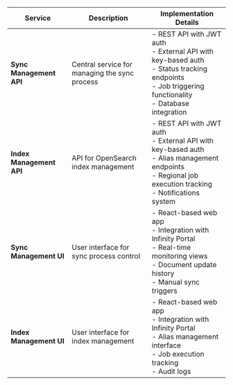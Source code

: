 | Service | Description | Implementation Details |
|---------|-------------|------------------------|
| **Sync Management API** | Central service for managing the sync process | - REST API with JWT auth<br>- External API with key-based auth<br>- Status tracking endpoints<br>- Job triggering functionality<br>- Database integration |
| **Index Management API** | API for OpenSearch index management | - REST API with JWT auth<br>- External API with key-based auth<br>- Alias management endpoints<br>- Regional job execution tracking<br>- Notifications system |
| **Sync Management UI** | User interface for sync process control | - React-based web app<br>- Integration with Infinity Portal<br>- Real-time monitoring views<br>- Document update history<br>- Manual sync triggers |
| **Index Management UI** | User interface for index management | - React-based web app<br>- Integration with Infinity Portal<br>- Alias management interface<br>- Job execution tracking<br>- Audit logs |
